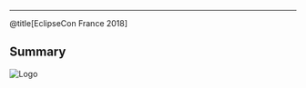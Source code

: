 ---
@title[EclipseCon France 2018]

## Summary

![Logo](https://www.eclipsecon.org/france2018/sites/all/themes/solstice/_themes/solstice_eclipsecon_france2018/logo.png)

